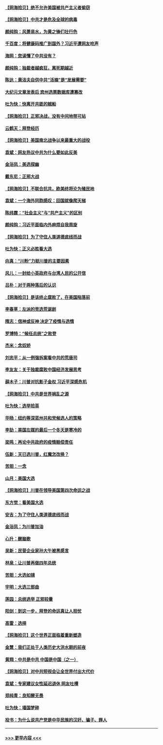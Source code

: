 #### [【网海拾贝】绝不允许美国被共产主义者偷窃](../pages/nsc993/n12573396.md?t=11251403) 
#### [【网海拾贝】中共才是危及全球的病毒](../pages/nsc993/n12571204.md?t=11251403) 
#### [颜纯钩：风萧易水，为黄之锋们壮行色](../pages/nsc993/n12571487.md?t=11251403) 
#### [千百度：将健康码推广到国外？习近平遭网友呛声](../pages/nsc993/n12570808.md?t=11251403) 
#### [海网：您读懂了中共没有？](../pages/nsc993/n12570487.md?t=11251403) 
#### [颜纯钩：独裁者越疯狂，离死期越近](../pages/nsc993/n12569055.md?t=11251403) 
#### [陈达：黄洁夫自供中共“活摘”是“发展需要”](../pages/nsc993/n12568541.md?t=11251403) 
#### [大纪元文章发表后 宾州选票数据库遭篡改](../pages/nsc993/n12568105.md?t=11251403) 
#### [吐为快：快离开共匪的贼船](../pages/nsc993/n12568462.md?t=11251403) 
#### [【网海拾贝】正邪决战，没有中间地带可站](../pages/nsc993/n12568439.md?t=11251403) 
#### [云鹤天：拜登经历](../pages/nsc993/n12567294.md?t=11251403) 
#### [【网海拾贝】美国南北战争以来最重大的战役](../pages/nsc993/n12567247.md?t=11251403) 
#### [袁斌：网友热议中共为什么要如此反美](../pages/nsc993/n12567162.md?t=11251403) 
#### [金浴凤：美选探幽](../pages/nsc993/n12567147.md?t=11251403) 
#### [戴东尼：正邪大战](../pages/nsc993/n12567033.md?t=11251403) 
#### [【网海拾贝】不联合抗共，欧美终将沦为殖民地](../pages/nsc993/n12565068.md?t=11251403) 
#### [袁斌：一个海外同胞感叹：回国就像爬天梯](../pages/nsc993/n12564986.md?t=11251403) 
#### [陈纬霆：“社会主义”与“共产主义”的区别](../pages/nsc993/n12562417.md?t=11251403) 
#### [颜纯钩：习近平面临内外麻烦自我周旋](../pages/nsc993/n12563356.md?t=11251403) 
#### [【网海拾贝】为了守住人类道德底线而战](../pages/nsc993/n12562542.md?t=11251403) 
#### [吐为快：正义必胜看大选](../pages/nsc993/n12561967.md?t=11251403) 
#### [向真：“川粉”力挺川普的主要因素](../pages/nsc993/n12560774.md?t=11251403) 
#### [风儿：一封给小英政府与台湾人民的公开信](../pages/nsc993/n12560581.md?t=11251403) 
#### [吕朴：对于两种落后的认识](../pages/nsc993/n12560492.md?t=11251403) 
#### [【网海拾贝】是该终止腐败了，在美国陷落前](../pages/nsc993/n12559936.md?t=11251403) 
#### [李春草：左派的竞选荒诞剧](../pages/nsc993/n12558380.md?t=11251403) 
#### [隋志：信神或反神 决定了疫情与选情](../pages/nsc993/n12558255.md?t=11251403) 
#### [罗博特：“候任总统”之败登](../pages/nsc993/n12558189.md?t=11251403) 
#### [杰米：念奴娇](../pages/nsc993/n12558174.md?t=11251403) 
#### [刘忠平：从一例强拆案看中共的荒唐司](../pages/nsc993/n12558036.md?t=11251403) 
#### [李友友：关于独裁腐败中国经济发展思考](../pages/nsc993/n12558004.md?t=11251403) 
#### [薛木子：川普对抗影子金权 习近平深感危机](../pages/nsc993/n12557342.md?t=11251403) 
#### [【网海拾贝】中共是世界祸乱之源](../pages/nsc993/n12555353.md?t=11251403) 
#### [吐为快：选举拾英](../pages/nsc993/n12555041.md?t=11251403) 
#### [华旸：纽约等深蓝州共和党候选人的策略](../pages/nsc993/n12554309.md?t=11251403) 
#### [李劼：美国左媒的最后一个冬天是寒冷的](../pages/nsc993/n12552947.md?t=11251403) 
#### [梁鸣：再论中共政府的疫情赔偿责任](../pages/nsc993/n12553012.md?t=11251403) 
#### [伍新：天已选川普，红魔怎改换？](../pages/nsc993/n12552970.md?t=11251403) 
#### [苦胆：一念](../pages/nsc993/n12552957.md?t=11251403) 
#### [山月：美国大选](../pages/nsc993/n12552446.md?t=11251403) 
#### [【网海拾贝】川普在领导美国第四次命运之战](../pages/nsc993/n12551973.md?t=11251403) 
#### [东方觉：看美国大选](../pages/nsc993/n12551647.md?t=11251403) 
#### [安吉：为了守住人类道德底线而战](../pages/nsc993/n12551111.md?t=11251403) 
#### [金浴凤：为川普加油](../pages/nsc993/n12551085.md?t=11251403) 
#### [心升：醒脑歌](../pages/nsc993/n12550984.md?t=11251403) 
#### [吴新：民营企业家孙大午被黑感言](../pages/nsc993/n12550656.md?t=11251403) 
#### [林泉：让川普再做四年总统](../pages/nsc993/n12550640.md?t=11251403) 
#### [苦胆：大选如镜](../pages/nsc993/n12550630.md?t=11251403) 
#### [宇明：大选三部曲](../pages/nsc993/n12550603.md?t=11251403) 
#### [莲园：总统选举 正邪较量](../pages/nsc993/n12550594.md?t=11251403) 
#### [阳剑：到这一步，拜登的命运真让人担忧](../pages/nsc993/n12549093.md?t=11251403) 
#### [高雷：选择](../pages/nsc993/n12549087.md?t=11251403) 
#### [【网海拾贝】这个世界正面临着重新塑造](../pages/nsc993/n12548326.md?t=11251403) 
#### [金慧：我们正处于人类历史大洪水期的前夜](../pages/nsc993/n12547914.md?t=11251403) 
#### [黄翔：中共是中共 中国是中国（之一）](../pages/nsc993/n12547576.md?t=11251403) 
#### [【网海拾贝】对中共短视会让全世界付出大代价](../pages/nsc993/n12546043.md?t=11251403) 
#### [袁斌：专家建议女性延迟退休 网友吐槽](../pages/nsc993/n12545424.md?t=11251403) 
#### [郑纯青：良知醒无畏](../pages/nsc993/n12545394.md?t=11251403) 
#### [吐为快：墙国梦碎](../pages/nsc993/n12545309.md?t=11251403) 
#### [投书：为什么说共产党是中华民族的汉奸、骗子、罪人](../pages/nsc993/n12545089.md?t=11251403) 

----
#### [ >>> 更早内容 <<< ](../indexes/nsc993-earlier.md)

